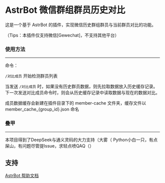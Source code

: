 # AstrBot 微信群组群员历史对比

这是一个基于 AstrBot 的插件，实现微信历史群组群员与当前群员对比的功能。

（Tips：本插件仅支持微信\[Gewechat\]，不支持其他平台）

### 使用方法

---

命令：

`/对比成员`  开始检测群员列表

当发送 `/对比成员` 时，如果没有历史群员数据，则先拉取数据放入历史缓存记录。下一次发送对比成员命令时，则会从历史缓存记录中读取数据与现在的数据对比。

成员数据缓存会新建在插件目录下的 member-cache 文件夹，缓存文件以 member_cache_{group_id}.json 命名

### 叠甲

---

本项目得到了DeepSeek与通义灵码的大力支持（大雾（ Python小白一只，有点屎山，有问题尽管提Issue，求轻点喷QAQ（）

## 支持

[AstrBot 帮助文档](https://astrbot.app)
